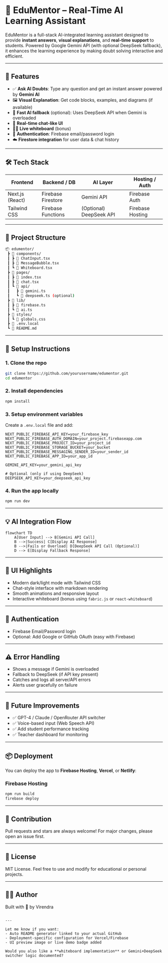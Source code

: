 # 📘 EduMentor – Real-Time AI Learning Assistant

EduMentor is a full-stack AI-integrated learning assistant designed to provide **instant answers**, **visual explanations**, and **real-time support** to students. Powered by Google Gemini API (with optional DeepSeek fallback), it enhances the learning experience by making doubt solving interactive and efficient.

---

## 🚀 Features

- ✅ **Ask AI Doubts**: Type any question and get an instant answer powered by **Gemini AI**
- 🖼️ **Visual Explanation**: Get code blocks, examples, and diagrams (if available)
- 🔁 **Fast AI fallback** (optional): Uses DeepSeek API when Gemini is overloaded
- 📖 **Real-time chat-like UI**
- 🧑‍🏫 **Live whiteboard** (bonus)
- 🔐 **Authentication**: Firebase email/password login
- ☁️ **Firestore integration** for user data & chat history

---

## 🛠️ Tech Stack

| Frontend    | Backend / DB       | AI Layer       | Hosting / Auth      |
|-------------|--------------------|----------------|---------------------|
| Next.js (React) | Firebase Firestore | Gemini API      | Firebase Auth        |
| Tailwind CSS | Firebase Functions | (Optional) DeepSeek API | Firebase Hosting     |

---

## 📁 Project Structure

```bash
📦 edumentor/
 ┣ 📂 components/
 ┃ ┣ 📜 ChatInput.tsx
 ┃ ┣ 📜 MessageBubble.tsx
 ┃ ┗ 📜 Whiteboard.tsx
 ┣ 📂 pages/
 ┃ ┣ 📜 index.tsx
 ┃ ┣ 📜 chat.tsx
 ┃ ┗ 📜 api/
 ┃   ┣ 📜 gemini.ts
 ┃   ┗ 📜 deepseek.ts (optional)
 ┣ 📂 lib/
 ┃ ┣ 📜 firebase.ts
 ┃ ┗ 📜 ai.ts
 ┣ 📂 styles/
 ┃ ┗ 📜 globals.css
 ┣ 📜 .env.local
 ┗ 📜 README.md
````

---

## 🔧 Setup Instructions

### 1. Clone the repo

```bash
git clone https://github.com/yourusername/edumentor.git
cd edumentor
```

### 2. Install dependencies

```bash
npm install
```

### 3. Setup environment variables

Create a `.env.local` file and add:

```env
NEXT_PUBLIC_FIREBASE_API_KEY=your_firebase_key
NEXT_PUBLIC_FIREBASE_AUTH_DOMAIN=your_project.firebaseapp.com
NEXT_PUBLIC_FIREBASE_PROJECT_ID=your_project_id
NEXT_PUBLIC_FIREBASE_STORAGE_BUCKET=your_bucket
NEXT_PUBLIC_FIREBASE_MESSAGING_SENDER_ID=your_sender_id
NEXT_PUBLIC_FIREBASE_APP_ID=your_app_id

GEMINI_API_KEY=your_gemini_api_key

# Optional (only if using DeepSeek)
DEEPSEEK_API_KEY=your_deepseek_api_key
```

### 4. Run the app locally

```bash
npm run dev
```

---

## 💡 AI Integration Flow

```mermaid
flowchart TD
    A[User Input] --> B[Gemini API Call]
    B -->|Success| C[Display AI Response]
    B -->|Fails or Overload| D[DeepSeek API Call (Optional)]
    D --> E[Display Fallback Response]
```

---

## 🎨 UI Highlights

* Modern dark/light mode with Tailwind CSS
* Chat-style interface with markdown rendering
* Smooth animations and responsive layout
* Interactive whiteboard (bonus using `fabric.js` or `react-whiteboard`)

---

## 🔐 Authentication

* Firebase Email/Password login
* Optional: Add Google or GitHub OAuth (easy with Firebase)

---

## ⚠️ Error Handling

* Shows a message if Gemini is overloaded
* Fallback to DeepSeek (if API key present)
* Catches and logs all server/API errors
* Alerts user gracefully on failure

---

## 🧪 Future Improvements

* ✅ GPT-4 / Claude / OpenRouter API switcher
* ✅ Voice-based input (Web Speech API)
* ✅ Add student performance tracking
* ✅ Teacher dashboard for monitoring

---

## 📦 Deployment

You can deploy the app to **Firebase Hosting**, **Vercel**, or **Netlify**:

### Firebase Hosting

```bash
npm run build
firebase deploy
```

---

## 🤝 Contribution

Pull requests and stars are always welcome! For major changes, please open an issue first.

---

## 📄 License

MIT License. Feel free to use and modify for educational or personal projects.

---

## 🙋‍♂️ Author

Built with 💙 by Virendra

```

---

Let me know if you want:
- Auto README generator linked to your actual GitHub
- Deployment-specific configuration for Vercel/Firebase
- UI preview image or live demo badge added

Would you also like a **whiteboard implementation** or Gemini+DeepSeek switcher logic documented?
```
